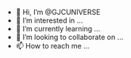 - 👋 Hi, I’m @GJCUNIVERSE
- 👀 I’m interested in ...
- 🌱 I’m currently learning ...
- 💞️ I’m looking to collaborate on ...
- 📫 How to reach me ...

<!---
Kikikuacip/Kikikuacip is a ✨ special ✨ repository because its `README.md` (this file) appears on your GitHub profile.
You can click the Preview link to take a look at your changes.
--->
